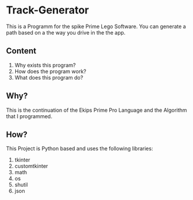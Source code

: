 # Track-Generator

This is a Programm for the spike Prime Lego Software.
You can generate a path based on a the way you drive in the the app.

## Content

1. Why exists this program?
2. How does the program work?
3. What does this program do?

## Why?

This is the continuation of the Ekips Prime Pro Language and the Algorithm that 
I programmed.

## How?

This Project is Python based and uses the following libraries:
1. tkinter
2. customtkinter
3. math
4. os 
5. shutil 
6. json